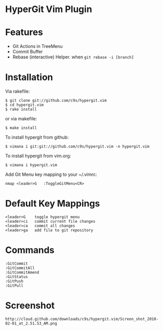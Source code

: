 
HyperGit Vim Plugin
===================

Features
========
* Git Actions in TreeMenu 
* Commit Buffer
* Rebase (interactive) Helper. when `git rebase -i [branch]`

Installation
============
Via rakefile:

    $ git clone git://github.com/c9s/hypergit.vim
    $ cd hypergit.vim
    $ rake install

or via makefile:

    $ make install

To install hypergit from github:

    $ vimana i git:git://github.com/c9s/hypergit.vim -n hypergit.vim

To install hypergit from vim.org:

    $ vimana i hypergit.vim

Add Git Menu key mapping to your ~/.vimrc:

    nmap <leader>G   :ToggleGitMenu<CR>

Default Key Mappings
============

    <leader>G    toggle hypergit menu
    <leader>ci   commit current file changes
    <leader>ca   commit all changes
    <leader>ga   add file to git repository

Commands
========

    :GitCommit
    :GitCommitAll
    :GitCommitAmend
    :GitStatus
    :GitPush
    :GitPull

Screenshot
===========

    http://cloud.github.com/downloads/c9s/hypergit.vim/Screen_shot_2010-02-01_at_2.51.53_AM.png

